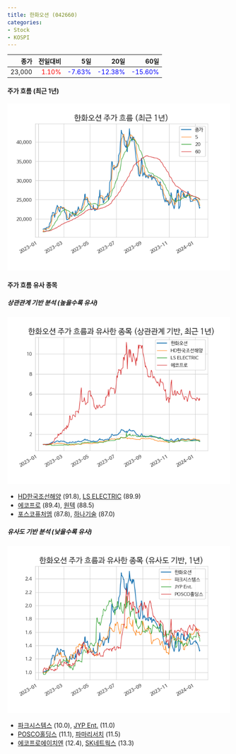 ```yaml
---
title: 한화오션 (042660)
categories:
- Stock
- KOSPI
---
```


|종가|전일대비|5일|20일|60일|
|---:|-------:|--:|---:|---:|
|23,000|<span style="color: red">1.10%</span>|<span style="color: blue">-7.63%</span>|<span style="color: blue">-12.38%</span>|<span style="color: blue">-15.60%</span>|

<!-- more -->


#### 주가 흐름 (최근 1년)
![042660](/assets/images/stock/042660.png)


#### 주가 흐름 유사 종목


##### 상관관계 기반 분석 (높을수록 유사)
![042660](/assets/images/stock/042660_corr.png)
- [HD한국조선해양](/009540/) (91.8), [LS ELECTRIC](/010120/) (89.9)
- [에코프로](/086520/) (89.4), [원텍](/336570/) (88.5)
- [포스코퓨처엠](/003670/) (87.8), [하나기술](/299030/) (87.0)


##### 유사도 기반 분석 (낮을수록 유사)	
![042660](/assets/images/stock/042660_sim.png)
- [파크시스템스](/140860/) (10.0), [JYP Ent.](/035900/) (11.0)
- [POSCO홀딩스](/005490/) (11.1), [파마리서치](/214450/) (11.5)
- [에코프로에이치엔](/383310/) (12.4), [SK네트웍스](/001740/) (13.3)